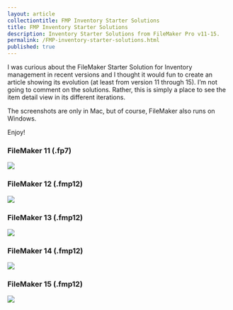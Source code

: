 ```yaml
---
layout: article
collectiontitle: FMP Inventory Starter Solutions
title: FMP Inventory Starter Solutions
description: Inventory Starter Solutions from FileMaker Pro v11-15.
permalink: /FMP-inventory-starter-solutions.html
published: true
---
```

I was curious about the FileMaker Starter Solution for Inventory management in recent versions and I thought it would fun to create an article showing its evolution (at least from version 11 through 15).  I’m not going to comment on the solutions.  Rather, this is simply a place to see the item detail view in its different iterations.

The screenshots are only in Mac, but of course, FileMaker also runs on Windows.

Enjoy!

### FileMaker 11 (.fp7)

![](http://newleafdata.com/images/fmp_Inventory_Starter_Solution_11.png)

### FileMaker 12 (.fmp12)

![](http://newleafdata.com/images/fmp_Inventory_Starter_Solution_12.png)


### FileMaker 13 (.fmp12)

![](http://newleafdata.com/images/fmp_Inventory_Starter_Solution_13.png)


### FileMaker 14 (.fmp12)

![](http://newleafdata.com/images/fmp_Inventory_Starter_Solution_14.png)


### FileMaker 15 (.fmp12)

![](http://newleafdata.com/images/fmp_Inventory_Starter_Solution_15.png)



